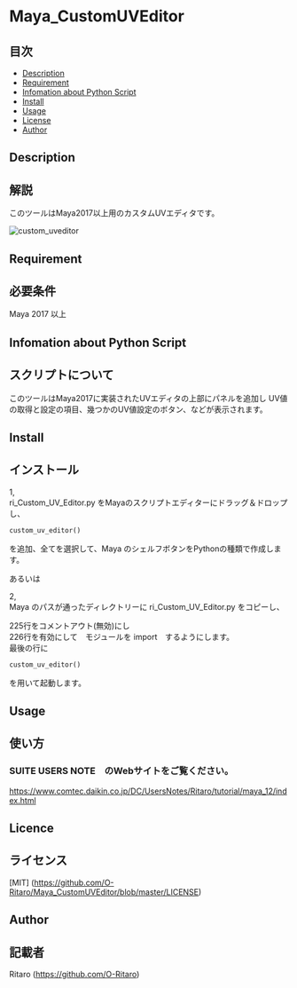 # Maya_CustomUVEditor  

目次
-----------------

  * [Description](#description)  
  * [Requirement](#requirement)  
  * [Infomation about Python Script](#infomation-about-python-script)  
  * [Install](#install)  
  * [Usage](#usage)  
  * [License](#license)  
  * [Author](#author)  

Description  
------------  
## 解説
このツールはMaya2017以上用のカスタムUVエディタです。

![custom_uveditor](https://user-images.githubusercontent.com/29208747/48949236-aa7a7200-ef7a-11e8-9162-ffab26dc337f.jpg)

Requirement  
------------  
## 必要条件
 Maya 2017 以上  


Infomation about Python Script
------------
## スクリプトについて
このツールはMaya2017に実装されたUVエディタの上部にパネルを追加し
UV値の取得と設定の項目、幾つかのUV値設定のボタン、などが表示されます。 


Install  
------------  
## インストール

1,  
ri_Custom_UV_Editor.py をMayaのスクリプトエディターにドラッグ＆ドロップし、
```py
custom_uv_editor()   
```
を追加、全てを選択して、Maya のシェルフボタンをPythonの種類で作成します。  

あるいは  

2,  
Maya のパスが通ったディレクトリーに ri_Custom_UV_Editor.py をコピーし、  

225行をコメントアウト(無効)にし  
226行を有効にして　モジュールを import　するようにします。  
最後の行に  

```py
custom_uv_editor()  
```
を用いて起動します。  


Usage  
------------  
## 使い方

### SUITE USERS NOTE　のWebサイトをご覧ください。
  https://www.comtec.daikin.co.jp/DC/UsersNotes/Ritaro/tutorial/maya_12/index.html


Licence  
------------  
## ライセンス
[MIT] (https://github.com/O-Ritaro/Maya_CustomUVEditor/blob/master/LICENSE)

Author  
------------  
## 記載者
Ritaro (https://github.com/O-Ritaro)